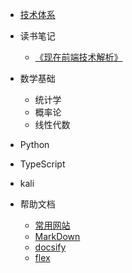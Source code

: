 * [技术体系](csii/Technology.md)

* 读书笔记
    * [《现在前端技术解析》](readlog/现在前端技术解析.md)
    
* 数学基础
    * 统计学
    * 概率论
    * 线性代数
   
* Python

* TypeScript

* kali

* 帮助文档
    * [常用网站](help/utilweb.md)
    * [MarkDown](help/markdownhelp.md)
    * [docsify](help/docsifyhelp.md)
    * [flex](help/flex.md)